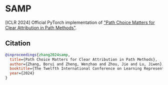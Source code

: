 # SAMP

[ICLR 2024] Official PyTorch implementation of ["Path Choice Matters for Clear Attribution in Path Methods"](https://arxiv.org/abs/2401.10442).

## Citation

```bibtex
@inproceedings{zhang2024samp,
  title={Path Choice Matters for Clear Attribution in Path Methods},
  author={Zhang, Borui and Zheng, Wenzhao and Zhou, Jie and Lu, Jiwen},
  booktitle={The Twelfth International Conference on Learning Representations},
  year={2024}
}
```
